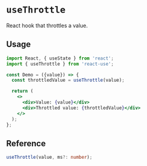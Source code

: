 # `useThrottle`

React hook that throttles a value.

## Usage

```jsx
import React, { useState } from 'react';
import { useThrottle } from 'react-use';

const Demo = ({value}) => {
  const throttledValue = useThrottle(value);

  return (
    <>
      <div>Value: {value}</div>
      <div>Throttled value: {throttledValue}</div>
    </>
  );
};
```

## Reference

```ts
useThrottle(value, ms?: number);
```
